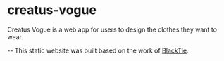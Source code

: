 # creatus-vogue

Creatus Vogue is a web app for users to design the clothes they want to wear.

--
This static website was built based on the work of <a href='http://www.blacktie.co/demo/shield'>BlackTie</a>.
